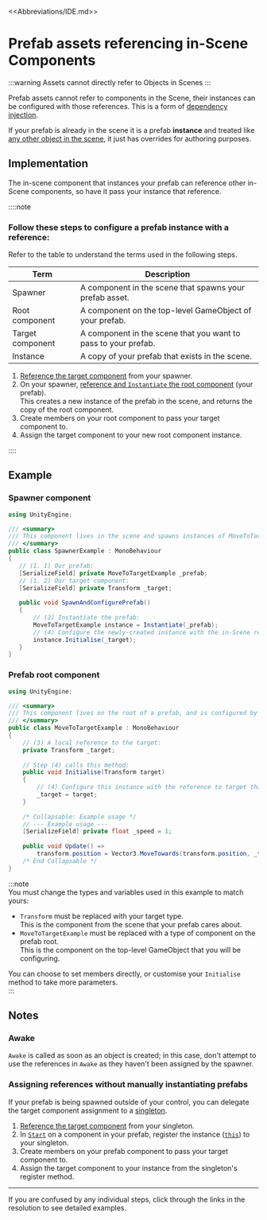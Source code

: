 <<Abbreviations/IDE.md>>
# Prefab assets referencing in-Scene Components

:::warning
Assets cannot directly refer to Objects in Scenes
:::

Prefab assets cannot refer to components in the Scene, their instances can be configured with those references. This is a form of [dependency injection](Simple%20Dependency%20Injection.md).  

If your prefab is already in the scene it is a prefab **instance** and treated like [any other object in the scene](Serializing%20Component%20References.md), it just has overrides for authoring purposes.

## Implementation
The in-scene component that instances your prefab can reference other in-Scene components, so have it pass your instance that reference.

::::note  
### Follow these steps to configure a prefab instance with a reference:
Refer to the table to understand the terms used in the following steps.

| Term             | Description                                                    |
|------------------|----------------------------------------------------------------|
| Spawner          | A component in the scene that spawns your prefab asset.        |
| Root component   | A component on the top-level GameObject of your prefab.        |
| Target component | A component in the scene that you want to pass to your prefab. |
| Instance         | A copy of your prefab that exists in the scene.                |

1. [Reference the target component](Serializing%20Component%20References.md) from your spawner.
1. On your spawner, [reference and `Instantiate` the root component](References%20To%20Prefabs.md) (your prefab).   
  This creates a new instance of the prefab in the scene, and returns the copy of the root component.
1. Create members on your root component to pass your target component to.
1. Assign the target component to your new root component instance.  

::::
## Example
### Spawner component
```csharp
using UnityEngine;

/// <summary>
/// This component lives in the scene and spawns instances of MoveToTargetExample.
/// </summary>
public class SpawnerExample : MonoBehaviour
{
   // (1. 1) Our prefab:
   [SerializeField] private MoveToTargetExample _prefab; 
   // (1. 2) Our target component:
   [SerializeField] private Transform _target;
   
   public void SpawnAndConfigurePrefab()
   {
       // (2) Instantiate the prefab:
       MoveToTargetExample instance = Instantiate(_prefab);
       // (4) Configure the newly-created instance with the in-Scene reference:
       instance.Initialise(_target);
   }
}
```

### Prefab root component
```csharp
using UnityEngine;

/// <summary>
/// This component lives on the root of a prefab, and is configured by SpawnerExample after it's instanced.
/// </summary>
public class MoveToTargetExample : MonoBehaviour
{
    // (3) A local reference to the target:
    private Transform _target;
    
    // Step (4) calls this method:
    public void Initialise(Transform target)
    {
        // (4) Configure this instance with the reference to target that was passed from the spawner.
        _target = target;
    }
    
    /* Collapsable: Example usage */
    // --- Example usage ---
    [SerializeField] private float _speed = 1;
    
    public void Update() =>
        transform.position = Vector3.MoveTowards(transform.position, _target.position, _speed * Time.deltaTime);
    /* End Collapsable */
}
```

:::note  
You must change the types and variables used in this example to match yours:
- `Transform` must be replaced with your target type.  
   This is the component from the scene that your prefab cares about.
- `MoveToTargetExample` must be replaced with a type of component on the prefab root.  
   This is the component on the top-level GameObject that you will be configuring.

You can choose to set members directly, or customise your `Initialise` method to take more parameters.  
:::

## Notes
### Awake
`Awake` is called as soon as an object is created; in this case, don't attempt to use the references in `Awake` as they haven't been assigned by the spawner.

### Assigning references without manually instantiating prefabs
If your prefab is being spawned outside of your control, you can delegate the target component assignment to a [singleton](Singletons.md).
1. [Reference the target component](Serializing%20Component%20References.md) from your singleton.
1. In [`Start`](https://docs.unity3d.com/ScriptReference/MonoBehaviour.Start.html) on a component in your prefab, register the instance ([`this`](https://learn.microsoft.com/en-us/dotnet/csharp/language-reference/keywords/this)) to your singleton.
1. Create members on your prefab component to pass your target component to.
1. Assign the target component to your instance from the singleton's register method.


---

If you are confused by any individual steps, click through the links in the resolution to see detailed examples.
